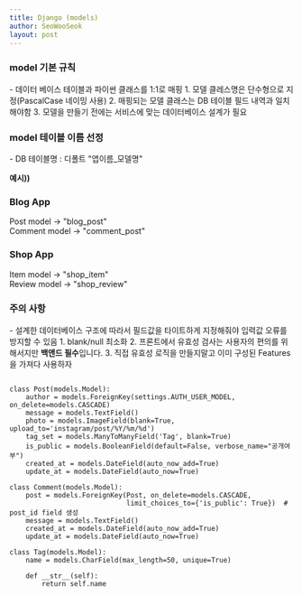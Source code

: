 ```yaml
---
title: Django (models)
author: SeoWooSeok
layout: post
---
```

<h3> model 기본 규칙 </h3>
 - 데이터 베이스 테이블과 파이썬 클래스를 1:1로 매핑
1. 모델 클레스명은 단수형으로 지정(PascalCase 네이밍 사용)
2. 매핑되는 모델 클래스는 DB 테이블 필드 내역과 일치해야함
3. 모델을 만들기 전에는 서비스에 맞는 데이터베이스 설계가 필요

<h3> model 테이블 이름 선정 </h3>
- DB 테이블명 : 디폴트 "앱이름_모델명"

**예시))**
<h3>Blog App</h3> 
Post model -> "blog_post"<br/>
Comment model -> "comment_post"

<h3>Shop App</h3>
Item model -> "shop_item"<br/>
Review model -> "shop_review"

<h3> 주의 사항 </h3>
 - 설계한 데이터베이스 구조에 따라서 필드값을 타이트하게 지정해줘야 입력값 오류를 방지할 수 있음
 1. blank/null 최소화
 2. 프론트에서 유효성 검사는 사용자의 편의를 위해서지만 <b>백앤드 필수</b>입니다.
 3. 직접 유효성 로직을 만들지말고 이미 구성된 Features을 가져다 사용하자
 
<pre><code>
class Post(models.Model):
    author = models.ForeignKey(settings.AUTH_USER_MODEL, on_delete=models.CASCADE)
    message = models.TextField()
    photo = models.ImageField(blank=True, upload_to='instagram/post/%Y/%m/%d')
    tag_set = models.ManyToManyField('Tag', blank=True)
    is_public = models.BooleanField(default=False, verbose_name="공개여부")
    created_at = models.DateField(auto_now_add=True)
    update_at = models.DateField(auto_now=True)
    
class Comment(models.Model):
    post = models.ForeignKey(Post, on_delete=models.CASCADE,
                             limit_choices_to={'is_public': True})  # post_id field 생성
    message = models.TextField()
    created_at = models.DateField(auto_now_add=True)
    update_at = models.DateField(auto_now=True)

class Tag(models.Model):
    name = models.CharField(max_length=50, unique=True)

    def __str__(self):
        return self.name 
</code></pre>





